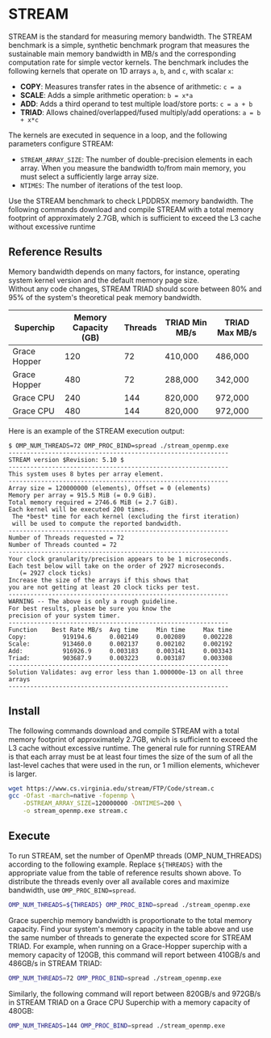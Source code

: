 # STREAM

STREAM is the standard for measuring memory bandwidth. The STREAM benchmark is a simple, synthetic benchmark program that measures the sustainable main memory bandwidth in MB/s and the corresponding computation rate for simple vector kernels. The benchmark includes the following kernels that operate on 1D arrays `a`, `b`, and `c`, with scalar `x`:

- **COPY**: Measures transfer rates in the absence of arithmetic: `c = a`
- **SCALE**: Adds a simple arithmetic operation: `b = x*a`
- **ADD**: Adds a third operand to test multiple load/store ports: `c = a + b`
- **TRIAD**: Allows chained/overlapped/fused multiply/add operations: `a = b + x*c`

The kernels are executed in sequence in a loop, and the following parameters configure STREAM:

- `STREAM_ARRAY_SIZE`: The number of double-precision elements in each array. When you measure the bandwidth to/from main memory, you must select a sufficiently large array size.
- `NTIMES`: The number of iterations of the test loop.

Use the STREAM benchmark to check LPDDR5X memory bandwidth. The following
commands download and compile STREAM with a total memory footprint of approximately
2.7GB, which is sufficient to exceed the L3 cache without excessive runtime

## Reference Results

Memory bandwidth depends on many factors, for instance, operating system kernel version and the default memory page size.  
Without any code changes, STREAM TRIAD should score between 80% and 95% of the system's theoretical peak memory bandwidth.

| Superchip    | Memory Capacity (GB) | Threads | TRIAD Min MB/s | TRIAD Max MB/s |
| ------------ | -------------------- | ------- | -------------- | -------------- |
| Grace Hopper | 120                  | 72      | 410,000        | 486,000        |
| Grace Hopper | 480                  | 72      | 288,000        | 342,000        |
| Grace CPU    | 240                  | 144     | 820,000        | 972,000        |
| Grace CPU    | 480                  | 144     | 820,000        | 972,000        |

Here is an example of the STREAM execution output:

```
$ OMP_NUM_THREADS=72 OMP_PROC_BIND=spread ./stream_openmp.exe
-------------------------------------------------------------
STREAM version $Revision: 5.10 $
-------------------------------------------------------------
This system uses 8 bytes per array element.
-------------------------------------------------------------
Array size = 120000000 (elements), Offset = 0 (elements)
Memory per array = 915.5 MiB (= 0.9 GiB).
Total memory required = 2746.6 MiB (= 2.7 GiB).
Each kernel will be executed 200 times.
 The *best* time for each kernel (excluding the first iteration)
 will be used to compute the reported bandwidth.
-------------------------------------------------------------
Number of Threads requested = 72
Number of Threads counted = 72
-------------------------------------------------------------
Your clock granularity/precision appears to be 1 microseconds.
Each test below will take on the order of 2927 microseconds.
   (= 2927 clock ticks)
Increase the size of the arrays if this shows that
you are not getting at least 20 clock ticks per test.
-------------------------------------------------------------
WARNING -- The above is only a rough guideline.
For best results, please be sure you know the
precision of your system timer.
-------------------------------------------------------------
Function    Best Rate MB/s  Avg time     Min time     Max time
Copy:          919194.6     0.002149     0.002089     0.002228
Scale:         913460.0     0.002137     0.002102     0.002192
Add:           916926.9     0.003183     0.003141     0.003343
Triad:         903687.9     0.003223     0.003187     0.003308
-------------------------------------------------------------
Solution Validates: avg error less than 1.000000e-13 on all three arrays
-------------------------------------------------------------
```

## Install

The following commands download and compile STREAM with a total memory footprint of approximately 2.7GB, which is sufficient to exceed the L3 cache without excessive runtime. The general rule for running STREAM is that each array must be at least four times the size of the sum of all the last-level caches that were used in the run, or 1 million elements, whichever is larger.

```bash
wget https://www.cs.virginia.edu/stream/FTP/Code/stream.c
gcc -Ofast -march=native -fopenmp \
  	-DSTREAM_ARRAY_SIZE=120000000 -DNTIMES=200 \
  	-o stream_openmp.exe stream.c
```

## Execute

To run STREAM, set the number of OpenMP threads (OMP_NUM_THREADS) according to the following example. Replace `${THREADS}` with the appropriate value from the table of reference results shown above. To distribute the threads evenly over all available cores and maximize bandwidth, use `OMP_PROC_BIND=spread`.

```bash
OMP_NUM_THREADS=${THREADS} OMP_PROC_BIND=spread ./stream_openmp.exe
```

Grace superchip memory bandwidth is proportionate to the total memory capacity. Find your system's memory capacity in the table above and use the same number of threads to generate the expected score
for STREAM TRIAD. For example, when running on a Grace-Hopper superchip with a memory capacity of 120GB, this command will report between 410GB/s and 486GB/s in STREAM TRIAD:

```bash
OMP_NUM_THREADS=72 OMP_PROC_BIND=spread ./stream_openmp.exe
```

Similarly, the following command will report between 820GB/s and 972GB/s in STREAM TRIAD on a Grace CPU Superchip with a memory capacity of 480GB:

```bash
OMP_NUM_THREADS=144 OMP_PROC_BIND=spread ./stream_openmp.exe
```
